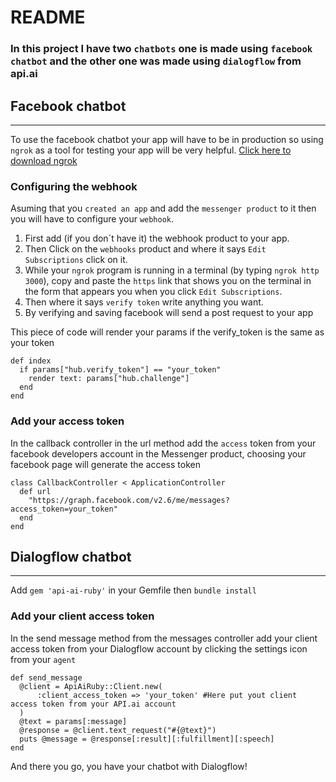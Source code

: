 # README

### In this project I have two  ``` chatbots ``` one is made using ```facebook chatbot``` and the other one was made using ``` dialogflow ``` from api.ai

## Facebook chatbot
---
To use the facebook chatbot your app will have to be in production so using ```ngrok``` as a tool for testing your app will be very helpful.
[Click here to download ngrok](https://ngrok.com/)

### Configuring the webhook
Asuming that you ```created an app``` and add the ```messenger product``` to it then you will have to configure your ```webhook```.
1. First add (if you don´t have it) the webhook product to your app.
2. Then Click on the ```webhooks``` product and where it says ```Edit Subscriptions``` click on it.
3. While your ```ngrok``` program is running in a terminal (by typing ```ngrok http 3000```), copy and paste the ```https``` link that shows you on the terminal in the form that appears you when you click ```Edit Subscriptions```.
4. Then where it says ```verify token``` write anything you want.
5. By verifying and saving facebook will send a post request to your app

This piece of code will render your params if the verify_token is the same as your token

```
def index
  if params["hub.verify_token"] == "your_token"
    render text: params["hub.challenge"]
  end
end
```

### Add your access token
In the callback controller in the url method add the ```access``` token from your facebook developers account in the Messenger product, choosing your facebook page will generate the access token

```
class CallbackController < ApplicationController
  def url
    "https://graph.facebook.com/v2.6/me/messages?access_token=your_token"
  end
end

```

## Dialogflow chatbot
---
Add ```gem 'api-ai-ruby'``` in your Gemfile then ```bundle install```

### Add your client access token
In the send message method from the messages controller add your client access token from your Dialogflow account by clicking the settings icon from your ```agent```

```
def send_message
  @client = ApiAiRuby::Client.new(
      :client_access_token => 'your_token' #Here put yout client access token from your API.ai account
  )
  @text = params[:message]
  @response = @client.text_request("#{@text}")
  puts @message = @response[:result][:fulfillment][:speech]
end
```

And there you go, you have your chatbot with Dialogflow!
